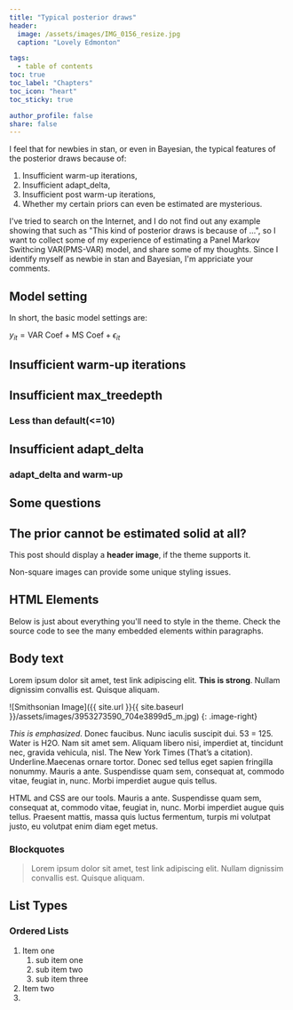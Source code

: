 ```yaml
---
title: "Typical posterior draws"
header:
  image: /assets/images/IMG_0156_resize.jpg
  caption: "Lovely Edmonton"

tags:
  - table of contents
toc: true
toc_label: "Chapters"
toc_icon: "heart"
toc_sticky: true

author_profile: false
share: false
---
```


I feel that for newbies in stan, or even in Bayesian, the typical features of the posterior draws because of:
1. Insufficient warm-up iterations,
2. Insufficient adapt_delta,
3. Insufficient post warm-up iterations,
4. Whether my certain priors can even be estimated
are mysterious.

I've tried to search on the Internet, and I do not find out any example showing that such as "This kind of posterior draws is because of ...", so I want to collect some of my experience of estimating a Panel Markov Swithcing VAR(PMS-VAR) model, and share some of my thoughts. Since I identify myself as newbie in stan and Bayesian, I'm appriciate your comments.

## Model setting

In short, the basic model settings are:

$y_{it} = \text{VAR Coef} + \text{MS Coef} + \epsilon_{it}$

## Insufficient warm-up iterations

## Insufficient max_treedepth

### Less than default(<=10)

## Insufficient adapt_delta

### adapt_delta and warm-up

## Some questions

## The prior cannot be estimated solid at all?



This post should display a **header image**, if the theme supports it.

Non-square images can provide some unique styling issues.

## HTML Elements

Below is just about everything you'll need to style in the theme. Check the source code to see the many embedded elements within paragraphs.

## Body text

Lorem ipsum dolor sit amet, test link adipiscing elit. **This is strong**. Nullam dignissim convallis est. Quisque aliquam.

![Smithsonian Image]({{ site.url }}{{ site.baseurl }}/assets/images/3953273590_704e3899d5_m.jpg)
{: .image-right}

*This is emphasized*. Donec faucibus. Nunc iaculis suscipit dui. 53 = 125. Water is H2O. Nam sit amet sem. Aliquam libero nisi, imperdiet at, tincidunt nec, gravida vehicula, nisl. The New York Times (That’s a citation). Underline.Maecenas ornare tortor. Donec sed tellus eget sapien fringilla nonummy. Mauris a ante. Suspendisse quam sem, consequat at, commodo vitae, feugiat in, nunc. Morbi imperdiet augue quis tellus.

HTML and CSS are our tools. Mauris a ante. Suspendisse quam sem, consequat at, commodo vitae, feugiat in, nunc. Morbi imperdiet augue quis tellus. Praesent mattis, massa quis luctus fermentum, turpis mi volutpat justo, eu volutpat enim diam eget metus.

### Blockquotes

> Lorem ipsum dolor sit amet, test link adipiscing elit. Nullam dignissim convallis est. Quisque aliquam.

## List Types

### Ordered Lists

1. Item one
   1. sub item one
   2. sub item two
   3. sub item three
2. Item two
3. 

<script src="https://giscus.app/client.js"
        data-repo="steakdream/steakdream.github.io"
        data-repo-id="R_kgDOODkdGg"
        data-category="General"
        data-category-id="DIC_kwDOODkdGs4Cog3q"
        data-mapping="pathname"
        data-strict="1"
        data-reactions-enabled="1"
        data-emit-metadata="0"
        data-input-position="bottom"
        data-theme="preferred_color_scheme"
        data-lang="en"
        crossorigin="anonymous"
        async>
</script>
